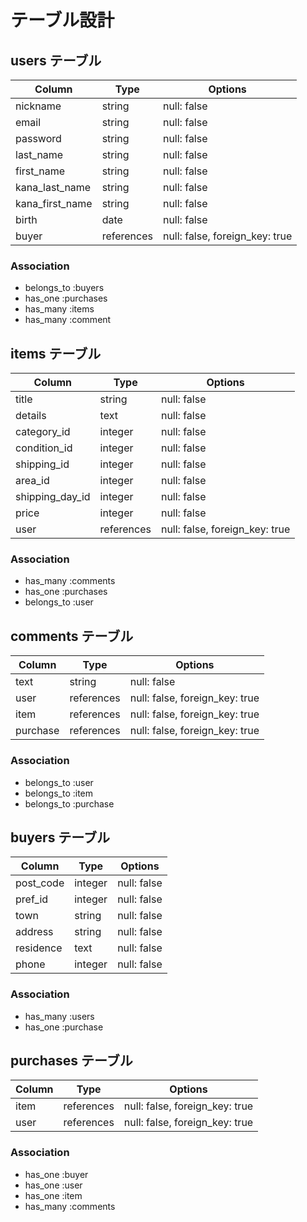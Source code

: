 # テーブル設計

## users テーブル

| Column          | Type       | Options                        |
| --------------- | ---------- | ------------------------------ |
| nickname        | string     | null: false                    |
| email           | string     | null: false                    |
| password        | string     | null: false                    |
| last_name       | string     | null: false                    |
| first_name      | string     | null: false                    |
| kana_last_name  | string     | null: false                    |
| kana_first_name | string     | null: false                    |
| birth           | date       | null: false                    |
| buyer           | references | null: false, foreign_key: true |

### Association

- belongs_to :buyers
- has_one :purchases
- has_many :items
- has_many :comment

## items テーブル

| Column          | Type       | Options                        |
| --------------- | ---------- | ------------------------------ |
| title           | string     | null: false                    |
| details         | text       | null: false                    |
| category_id     | integer    | null: false                    |
| condition_id    | integer    | null: false                    |
| shipping_id     | integer    | null: false                    |
| area_id         | integer    | null: false                    |
| shipping_day_id | integer    | null: false                    |
| price           | integer    | null: false                    |
| user            | references | null: false, foreign_key: true |

### Association

- has_many :comments
- has_one :purchases
- belongs_to :user


## comments テーブル

| Column    | Type       | Options                        |
| --------- | ---------- | ------------------------------ |
| text      | string     | null: false                    |
| user      | references | null: false, foreign_key: true |
| item      | references | null: false, foreign_key: true |
| purchase  | references | null: false, foreign_key: true |

### Association

- belongs_to :user
- belongs_to :item
- belongs_to :purchase

## buyers テーブル

| Column     | Type       | Options                        |
| ---------- | ---------- | ------------------------------ |
| post_code  | integer    | null: false                    |
| pref_id    | integer    | null: false                    |
| town       | string     | null: false                    |
| address    | string     | null: false                    |
| residence  | text       | null: false                    |
| phone      | integer    | null: false                    |

### Association

- has_many :users
- has_one :purchase

## purchases テーブル

| Column     | Type       | Options                        |
| ---------- | ---------- | ------------------------------ |
| item       | references | null: false, foreign_key: true |
| user       | references | null: false, foreign_key: true |

### Association

- has_one :buyer
- has_one :user
- has_one :item
- has_many :comments
